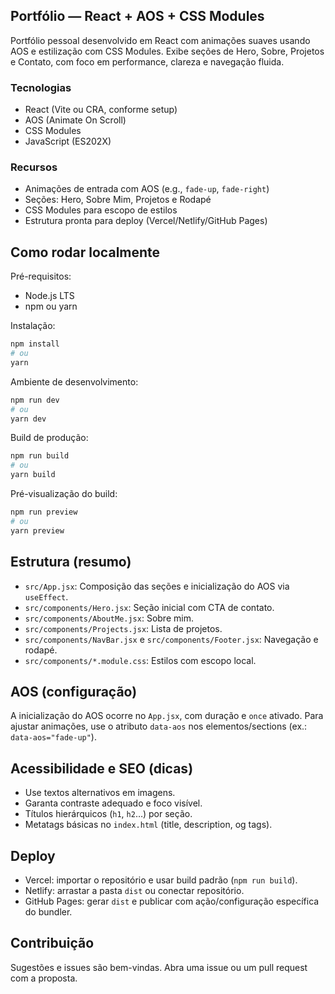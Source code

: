## Portfólio — React + AOS + CSS Modules

Portfólio pessoal desenvolvido em React com animações suaves usando AOS e estilização com CSS Modules. Exibe seções de Hero, Sobre, Projetos e Contato, com foco em performance, clareza e navegação fluida.

### Tecnologias
- React (Vite ou CRA, conforme setup)
- AOS (Animate On Scroll)
- CSS Modules
- JavaScript (ES202X)

### Recursos
- Animações de entrada com AOS (e.g., `fade-up`, `fade-right`)
- Seções: Hero, Sobre Mim, Projetos e Rodapé
- CSS Modules para escopo de estilos
- Estrutura pronta para deploy (Vercel/Netlify/GitHub Pages)

## Como rodar localmente

Pré-requisitos:
- Node.js LTS
- npm ou yarn

Instalação:
```bash
npm install
# ou
yarn
```

Ambiente de desenvolvimento:
```bash
npm run dev
# ou
yarn dev
```

Build de produção:
```bash
npm run build
# ou
yarn build
```

Pré-visualização do build:
```bash
npm run preview
# ou
yarn preview
```

## Estrutura (resumo)
- `src/App.jsx`: Composição das seções e inicialização do AOS via `useEffect`.
- `src/components/Hero.jsx`: Seção inicial com CTA de contato.
- `src/components/AboutMe.jsx`: Sobre mim.
- `src/components/Projects.jsx`: Lista de projetos.
- `src/components/NavBar.jsx` e `src/components/Footer.jsx`: Navegação e rodapé.
- `src/components/*.module.css`: Estilos com escopo local.

## AOS (configuração)
A inicialização do AOS ocorre no `App.jsx`, com duração e `once` ativado. Para ajustar animações, use o atributo `data-aos` nos elementos/sections (ex.: `data-aos="fade-up"`).

## Acessibilidade e SEO (dicas)
- Use textos alternativos em imagens.
- Garanta contraste adequado e foco visível.
- Títulos hierárquicos (`h1`, `h2`…) por seção.
- Metatags básicas no `index.html` (title, description, og tags).

## Deploy
- Vercel: importar o repositório e usar build padrão (`npm run build`).
- Netlify: arrastar a pasta `dist` ou conectar repositório.
- GitHub Pages: gerar `dist` e publicar com ação/configuração específica do bundler.

## Contribuição
Sugestões e issues são bem-vindas. Abra uma issue ou um pull request com a proposta.

